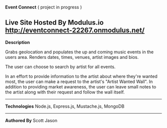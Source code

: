 **Event Connect** ( project in progress )

Live Site Hosted By Modulus.io http://eventconnect-22267.onmodulus.net/
-----------------------------------------------------------------------

**Description**

Grabs geolocation and populates the up and coming music events in the users area. Renders dates, times, venues, artist images and bios.

The user can choose to search by artist for all events.

In an effort to provide information to the artist about where they're wanted most, the user can make a request to the artist's "Artist Wanted Wall". In addition to providing market awareness, the user can leave small notes to the artist along with their request and follow the wall itself.

-----------------------------------------------------------------------

**Technologies**
Node.js, Express.js, Mustache.js, MongoDB

-----------------------------------------------------------------------

**Authored By**
Scott Jason
